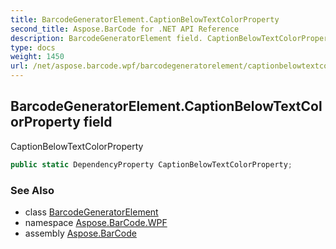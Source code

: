 ```yaml
---
title: BarcodeGeneratorElement.CaptionBelowTextColorProperty
second_title: Aspose.BarCode for .NET API Reference
description: BarcodeGeneratorElement field. CaptionBelowTextColorProperty
type: docs
weight: 1450
url: /net/aspose.barcode.wpf/barcodegeneratorelement/captionbelowtextcolorproperty/
---
```

## BarcodeGeneratorElement.CaptionBelowTextColorProperty field

CaptionBelowTextColorProperty

```csharp
public static DependencyProperty CaptionBelowTextColorProperty;
```

### See Also

* class [BarcodeGeneratorElement](../)
* namespace [Aspose.BarCode.WPF](../../barcodegeneratorelement/)
* assembly [Aspose.BarCode](../../../)


